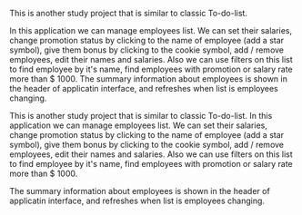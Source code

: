 ﻿
This is another study project that is similar to classic To-do-list.

In this application we can manage employees list. We can set their salaries, change promotion status by clicking to the name of employee (add a star symbol), give them bonus by clicking to the cookie symbol, add / remove employees, edit their names and salaries. Also we can use filters on this list to find employee by it's name, find employees with promotion or salary rate more than $ 1000. The summary information about employees is shown in the header of applicatin interface, and refreshes when list is employees changing.

This is another study project that is similar to classic To-do-list. In this application we can manage employees list. We can set their salaries, change promotion status by clicking to the name of employee (add a star symbol), give them bonus by clicking to the cookie symbol, add / remove employees, edit their names and salaries. Also we can use filters on this list to find employee by it's name, find employees with promotion or salary rate more than $ 1000.

 The summary information about employees is shown in the header of applicatin interface, and refreshes when list is employees changing.

